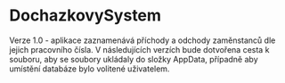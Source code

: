 # DochazkovySystem
Verze 1.0 - aplikace zaznamenává příchody a odchody zaměnstanců dle jejich pracovního čísla. V následujících verzích bude dotvořena cesta k souboru, aby se soubory ukládaly do složky AppData, případně aby umístění databáze bylo volitené uživatelem.
